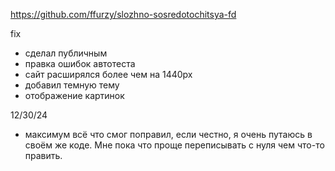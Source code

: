 https://github.com/ffurzy/slozhno-sosredotochitsya-fd

fix
- сделал публичным
- правка ошибок автотеста
- сайт расширялся более чем на 1440px
- добавил темную тему
- отображение картинок

12/30/24
- максимум всё что смог поправил, если честно, я очень путаюсь в своём же коде. Мне пока что проще переписывать с нуля чем что-то править. 